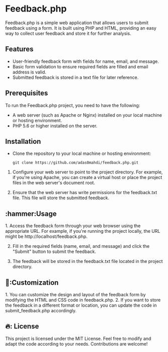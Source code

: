 # Feedback.php

Feedback.php is a simple web application that allows users to submit feedback using a form. It is built using PHP and HTML, providing an easy way to collect user feedback and store it for further analysis.

## Features

- User-friendly feedback form with fields for name, email, and message.
- Basic form validation to ensure required fields are filled and email address is valid.
- Submitted feedback is stored in a text file for later reference.

## Prerequisites

To run the Feedback.php project, you need to have the following:

- A web server (such as Apache or Nginx) installed on your local machine or hosting environment.
- PHP 5.6 or higher installed on the server.

## Installation

- Clone the repository to your local machine or hosting environment:

   ```shell
   git clone https://github.com/adas0mahdi/feedback.php.git

1. Configure your web server to point to the project directory. For example, if you're using Apache, you can create a virtual host or place the project files in the web server's document root.

2. Ensure that the web server has write permissions for the feedback.txt file. This file will store the submitted feedback.

<h2> :hammer:Usage </h2>
1. Access the feedback form through your web browser using the appropriate URL. For example, if you're running the project locally, the URL might be http://localhost/feedback.php.

2. Fill in the required fields (name, email, and message) and click the "Submit" button to submit the feedback.

3. The feedback will be stored in the feedback.txt file located in the project directory.

<h2>🍩:Customization</h2>
1. You can customize the design and layout of the feedback form by modifying the HTML and CSS code in feedback.php.
2. If you want to store the feedback in a different format or location, you can update the code in submit_feedback.php accordingly.


<h2>🔥: License </h2>
This project is licensed under the MIT License.
Feel free to modify and adapt the code according to your needs. Contributions are welcome!




